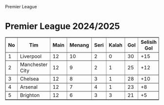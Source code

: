 <!DOCTYPE html>
<html lang="id">
<head>
    <meta charset="UTF-8">
    <meta name="viewport" content="width=device-width, initial-scale=1.0">
    Premier League
</head>
<body>
    <h1>Premier League 2024/2025</h1>
    <table border="1" cellpadding="10" cellspacing="0">
        <thead>
            <tr>
                <th>No</th>
                <th>Tim</th>
                <th>Main</th>
                <th>Menang</th>
                <th>Seri</th>
                <th>Kalah</th>
                <th>Gol</th>
                <th>Selisih Gol</th>
                <th>Poin</th>
            </tr>
        </thead>
        <tbody>
            <tr>
                <td>1</td>
                <td>Liverpool</td>
                <td>12</td>
                <td>10</td>
                <td>2</td>
                <td>0</td>
                <td>30</td>
                <td>+15</td>
                <td>31</td>
            </tr>
            <tr>
                <td>2</td>
                <td>Manchester City</td>
                <td>12</td>
                <td>9</td>
                <td>2</td>
                <td>1</td>
                <td>25</td>
                <td>+12</td>
                <td>23</td>
            </tr>
            <tr>
                <td>3</td>
                <td>Chelsea</td>
                <td>12</td>
                <td>8</td>
                <td>3</td>
                <td>1</td>
                <td>28</td>
                <td>+10</td>
                <td>22</td>
            </tr>
            <tr>
                <td>4</td>
                <td>Arsenal</td>
                <td>12</td>
                <td>7</td>
                <td>4</td>
                <td>1</td>
                <td>23</td>
                <td>+8</td>
                <td>22</td>
            </tr>
            <tr>
                <td>5</td>
                <td>Brighton</td>
                <td>12</td>
                <td>6</td>
                <td>3</td>
                <td>3</td>
                <td>21</td>
                <td>+5</td>
                <td>22</td>
            </tr>
            <!-- Anda bisa menambahkan baris lainnya sesuai kebutuhan -->
        </tbody>
    </table>
</body>
</html>
